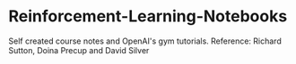 # Reinforcement-Learning-Notebooks
Self created course notes and OpenAI's gym tutorials. Reference: Richard Sutton, Doina Precup and David Silver
